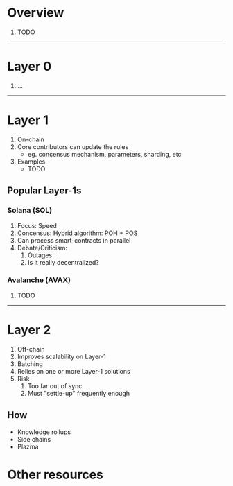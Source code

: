 # Overview
1. TODO


--------
# Layer 0
1. ...


--------
# Layer 1
1. On-chain
1. Core contributors can update the rules
    - eg. concensus mechanism, parameters, sharding, etc
1. Examples
    - TODO

## Popular Layer-1s

### Solana (SOL)
1. Focus: Speed
1. Concensus: Hybrid algorithm: POH + POS
1. Can process smart-contracts in parallel
1. Debate/Criticism:
    1. Outages
    1. Is it really decentralized? 


### Avalanche (AVAX)
1. TODO


--------
# Layer 2
1. Off-chain
1. Improves scalability on Layer-1
1. Batching
1. Relies on one or more Layer-1 solutions
1. Risk
    1. Too far out of sync
    1. Must "settle-up" frequently enough

## How
- Knowledge rollups
- Side chains
- Plazma


# Other resources
